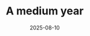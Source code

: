 ---
title: A medium year
description: 675,000 birdsong detections and life in the hottest year of recorded history.
date: 2025-08-10
year: 2025
tags:
 - tag: dataviz
   link: https://subject.space/projects-static/winter-bird-cycles-landscape/
 - tag: birds
   link: https://exclav.es/2024/11/22/making-a-map-of-11145-birds/
 - tag: shifting baseline
   link: https://subject.space/projects/glenecho-stream/
 - tag: conference talk
   link: https://media.ccc.de/v/why2025-240-is-ai-for-the-birds-the-beauty-of-backyard-birdsong-data
externalURL: https://subject.space/projects-static/medium-year-bird-calendar/
featured: false
---